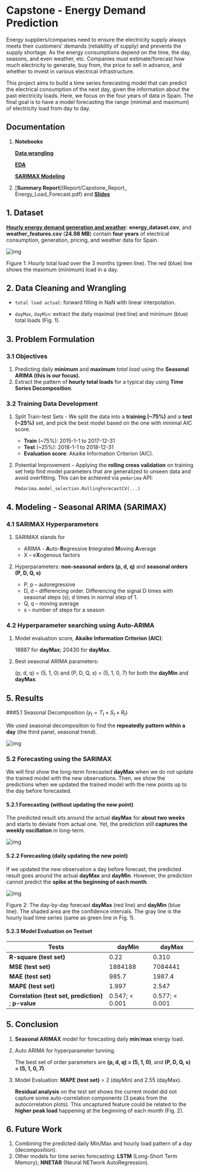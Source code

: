 # Capstone - **Energy Demand Prediction**

Energy suppliers/companies need to ensure the electricity supply always meets their customers’ demands (reliability of supply) and prevents the supply shortage. As the energy consumptions depend on the time, the day, seasons, and even weather, etc. Companies must estimate/forecast how much electricity to generate, buy from, the price to sell in advance, and whether to invest in various electrical infrastructure.

This project aims to build a time series forecasting model that can predict the electrical consumption of the next day, given the information about the past electricity loads. Here, we focus on the four years of data in Spain. The final goal is to have a model forecasting the range (minimal and maximum) of electricity load from day to day.

## Documentation

1. **Notebooks**

   [**Data wrangling**](https://nbviewer.jupyter.org/github/mendyhsu/Capstone/blob/master/a_data_wrangling.ipynb)

   [**EDA**](b_EDA.ipynb)

   [**SARIMAX Modeling**](d_TimeSeriesModeling.ipynb)

   

2.  [**Summary Report**](Report/Capstone_Report_ Energy_Load_Forecast.pdf)  and   [**Slides**](Report/Capstone_Slides_%20Energy_Load_Forecast.pdf)



## **1. Dataset**

 [**Hourly energy demand generation and weather**](https://www.kaggle.com/nicholasjhana/energy-consumption-generation-prices-and-weather): **energy_dataset.csv**, and **weather_features.csv** (**24.98 MB**) contain **four years** of electrical consumption, generation, pricing, and weather data for Spain. 

![img](EDA_fig/hourly_load.png)

Figure 1: Hourly total load over the 3 months (green line). The red (blue) line shows the maximum (minimum) load in a day.



## 2. Data Cleaning and Wrangling

* `total load actual`: forward filling in NaN with linear interpolation.

* `dayMax`, `dayMin`: extract the daily maximal (red line) and minimum (blue) total loads (Fig. 1).



## 3. Problem Formulation

### 3.1 Objectives

1. Predicting daily **minimum** and **maximum** *total load* using the **Seasonal ARIMA (this is our focus).**
2. Extract the pattern of **hourly total loads** for a typical day using **Time Series Decomposition**.



### 3.2 Training Data Development

1. Split Train-test Sets - We split the data into a **training (~75%)** and a **test (~25%)** set, and pick the best model based on the one with minimal AIC score.
   * **Train** (~75%): 2015-1-1 to 2017-12-31
   * **Test** (~25%): 2018-1-1 to 2018-12-31
   * **Evaluation score**: Akaike Information Criterion (AIC).

 

2. Potential Improvement – Applying the **rolling cross validation** on training set help find model parameters that are generalized to unseen data and avoid overfitting. This can be achieved via `pmdarima` API:

   `Pmdarima.model_selection.RollingForecastCV(...)`



## 4. Modeling - Seasonal ARIMA (SARIMAX)

### 4.1 SARIMAX Hyperparameters

1. SARIMAX stands for
   * ARIMA - **A**uto-**R**egressive **I**ntegrated **M**oving **A**verage
   * X – e**X**ogenous factors

 

2. Hyperparameters: **non-seasonal orders (p, d, q)** and **seasonal orders (P, D, Q, s)**
   * P, p – autoregressive
   * D, d – differencing order. Differencing the signal D times with seasonal steps (s); d times in normal step of 1.
   * Q, q – moving average
   * s – number of steps for a season 

 

### 4.2 Hyperparameter searching using Auto-ARIMA

1. Model evaluation score, **Akaike Information Criterion (AIC)**: 

   18887 for **dayMax**; 20430 for **dayMax**.

2. Best seasonal ARIMA parameters: 

   (p, d, q) = (5, 1, 0) and (P, D, Q, s) = (5, 1, 0, 7) for both the **dayMin** and **dayMax**.



## 5. Results

###5.1 Seasonal Decomposition ($y_t=T_t\times S_t\times R_t$)

We used seasonal decomposition to find the **repeatedly pattern within a day** (the third panel, seasonal trend).

![img](EDA_fig/seasonal_decompose_total_load.png)



### 5.2 Forecasting using the SARIMAX 

We will first show the long-term forecasted **dayMax** when we do not update the trained model with the new observations. Then, we show the predictions when we updated the trained model with the new points up to the day before forecasted.

#### 5.2.1 Forecasting (without updating the new point)

The predicted result sits around the actual **dayMax** for **about two weeks** and starts to deviate from actual one. Yet, the prediction still **captures the weekly oscillation** in long-term. 

![img](EDA_fig/dayMax_Forecast_noDailyUpdate.png)

#### 5.2.2 Forecasting (daily updating the new point)

If we updated the new observation a day before forecast, the predicted result goes around the actual **dayMax** and **dayMin**. However, the prediction cannot predict the **spike at the beginning of each month**.

![img](EDA_fig/Load_Forecast_2018.png)

Figure 2: The day-by-day forecast **dayMax** (red line) and **dayMin** (blue line). The shaded area are the confidence intervals. The gray line is the hourly load time series (same as green line in Fig. 1).

#### 5.2.3 Model Evaluation on Testset

| Tests                                                | **dayMin**      | **dayMax**      |
| ---------------------------------------------------- | --------------- | --------------- |
| **R-square (test set)**                              | 0.22            | 0.310           |
| **MSE (test set)**                                   | 1884188         | 7084441         |
| **MAE (test set)**                                   | 985.7           | 1987.4          |
| **MAPE (test set)**                                  | 1.997           | 2.547           |
| **Correlation (test set, prediction)** ; **p-value** | 0.547;  < 0.001 | 0.577;  < 0.001 |



## 5. Conclusion

1. **Seasonal ARIMAX** model for forecasting daily **min**/**max** energy load.

2. Auto ARIMA for hyperparameter tunning. 

   The best set of order parameters are **(p, d, q) = (5, 1, 0)**, and **(P, D, Q, s) = (5, 1, 0, 7)**. 

3. Model Evaluation: **MAPE (test set)** = 2 (dayMin) and 2.55 (dayMax).

   **Residual analysis** on the test set shows the current model did not capture some auto-correlation components (3 peaks from the autocorrelation plots). This uncaptured feature could be related to the **higher peak load** happening at the beginning of each month (Fig. 2).



## 6. Future Work

1. Combining the predicted daily Min/Max and hourly load pattern of a day (decomposition).
2. Other models for time series forecasting:  **LSTM** (Long-Short Term Memory); **NNETAR** (Neural NETwork AutoRegression).

 

